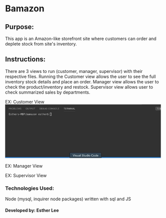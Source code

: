 # Bamazon
## Purpose:

This app is an Amazon-like storefront site where customers can order and deplete stock from site's inventory.

## Instructions: 
There are 3 views to run (customer, manager, supervisor) with their respective files. Running the Customer view allows the user to see the full inventory stock details and place an order. Manager view allows the user to check the product/inventory and restock. Supervisor view allows user to check summarized sales by departments.

EX: Customer View
![](bamazonCustomer-Demo.gif)

EX: Manager View

EX: Supervisor View  

### Technologies Used: 
Node (mysql, inquirer node packages) written with sql and JS

#### Developed by: Esther Lee
